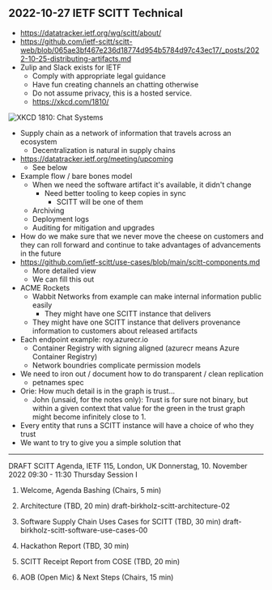 ## 2022-10-27 IETF SCITT Technical 

- https://datatracker.ietf.org/wg/scitt/about/
- https://github.com/ietf-scitt/scitt-web/blob/065ae3bf467e236d18774d954b5784d97c43ec17/_posts/2022-10-25-distributing-artifacts.md
- Zulip and Slack exists for IETF
  - Comply with appropriate legal guidance
  - Have fun creating channels an chatting otherwise
  - Do not assume privacy, this is a hosted service.
  - https://xkcd.com/1810/

![XKCD 1810: Chat Systems](https://user-images.githubusercontent.com/5950433/198354823-60c51c09-9644-4d1f-a434-9a474b2f5095.png)

- Supply chain as a network of information that travels across an ecosystem
  - Decentralization is natural in supply chains
- https://datatracker.ietf.org/meeting/upcoming
  - See below
- Example flow / bare bones model
  - When we need the software artifact it's available, it didn't change
    - Need better tooling to keep copies in sync
      - SCITT will be one of them
  - Archiving
  - Deployment logs
  - Auditing for mitigation and upgrades
- How do we make sure that we never move the cheese on customers and they can roll forward and continue to take advantages of advancements in the future
- https://github.com/ietf-scitt/use-cases/blob/main/scitt-components.md
  - More detailed view
  - We can fill this out
- ACME Rockets
  - Wabbit Networks from example can make internal information public easily
    - They might have one SCITT instance that delivers
  - They might have one SCITT instance that delivers provenance information to customers about released artifacts
- Each endpoint example: roy.azurecr.io
  - Container Registry with signing aligned (azurecr means Azure Container Registry)
  - Network boundries complicate permission models
- We need to iron out / document how to do transparent / clean replication
  - petnames spec
- Orie: How much detail is in the graph is trust...
  - John (unsaid, for the notes only): Trust is for sure not binary, but within a given context that value for the green in the trust graph might become infinitely close to 1.
- Every entity that runs a SCITT instance will have a choice of who they trust
- We want to try to give you a simple solution that

---

DRAFT SCITT Agenda, IETF 115, London, UK
Donnerstag, 10. November 2022
09:30 - 11:30	Thursday Session I
 
1. Welcome, Agenda Bashing (Chairs, 5 min)

2. Architecture (TBD, 20 min)
draft-birkholz-scitt-architecture-02

2. Software Supply Chain Uses Cases for SCITT (TBD, 30 min)
draft-birkholz-scitt-software-use-cases-00

3. Hackathon Report (TBD, 30 min)

4. SCITT Receipt Report from COSE (TBD, 20 min)

5. AOB (Open Mic) & Next Steps (Chairs, 15 min)